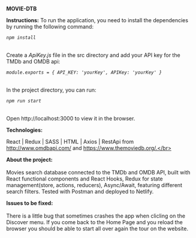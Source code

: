 <b>MOVIE-DTB </b>

<b>Instructions:</b> To run the application, you need to install the dependencies by running the following command:

<i>`npm install`</i> <br/><br/>

Create a <i>ApiKey.js</i> file in the src directory and add your API key for the TMDb and OMDB api:

<i>`module.exports = { API_KEY: 'yourKey', APIKey: 'yourKey' }`</i> <br/><br/>

In the project directory, you can run:

<i>`npm run start`</i> <br/><br/>


Open http://localhost:3000 to view it in the browser. </br>

<b>Technologies:</b>

React | Redux | SASS | HTML | Axios | RestApi from http://www.omdbapi.com/ and https://www.themoviedb.org/.</br>

<b>About the project:</b> <br/><br/> Movies search database connected to the TMDb and  OMDB API, built with React functional components and React Hooks, Redux for state management(store, actions, reducers), Async/Await, featuring different search filters. Tested with Postman and deployed to Netlify.</br>

<b>Issues to be fixed:</b><br/><br/> There is a little bug that sometimes crashes the app when clicling on the Discover menu. If you come back to the Home Page and you reload the browser you should be able to start all over again the tour on the website.
